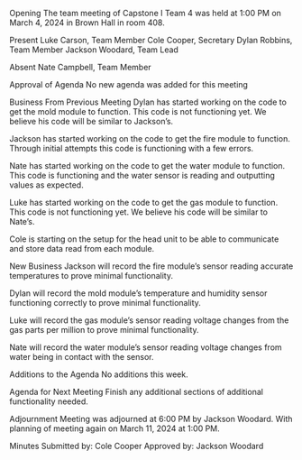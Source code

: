Opening
The team meeting of Capstone I Team 4 was held at 1:00 PM on March 4, 2024 in Brown Hall in room 408.

Present
Luke Carson, Team Member
Cole Cooper, Secretary
Dylan Robbins, Team Member
Jackson Woodard, Team Lead

Absent
Nate Campbell, Team Member

Approval of Agenda
No new agenda was added for this meeting

Business From Previous Meeting
Dylan has started working on the code to get the mold module to function. This code is not functioning yet. We believe his code will be similar to Jackson’s.

Jackson has started working on the code to get the fire module to function. Through initial attempts this code is functioning with a few errors.

Nate has started working on the code to get the water module to function. This code is functioning and the water sensor is reading and outputting values as expected.

Luke has started working on the code to get the gas module to function. This code is not functioning yet. We believe his code will be similar to Nate’s.

Cole is starting on the setup for the head unit to be able to communicate and store data read from each module.

New Business 
Jackson will record the fire module’s sensor reading accurate temperatures to prove minimal functionality.

Dylan will record the mold module’s temperature and humidity sensor functioning correctly to prove minimal functionality.

Luke will record the gas module’s sensor reading voltage changes from the gas parts per million to prove minimal functionality.

Nate will record the water module’s sensor reading voltage changes from water being in contact with the sensor.

Additions to the Agenda
No additions this week.

Agenda for Next Meeting
Finish any additional sections of additional functionality needed.

Adjournment 
Meeting was adjourned at 6:00 PM by Jackson Woodard. With planning of meeting again on March 11, 2024 at 1:00 PM.

Minutes Submitted by: Cole Cooper
Approved by: Jackson Woodard
